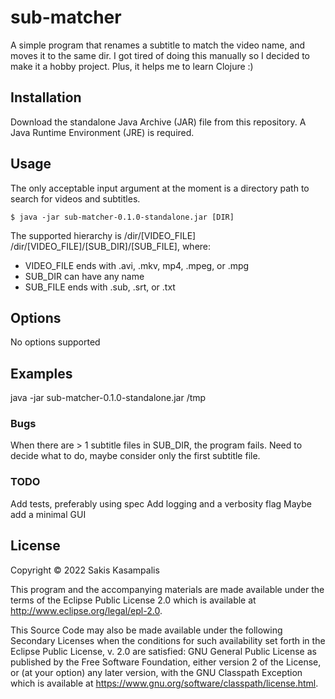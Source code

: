 # sub-matcher

A simple program that renames a subtitle to match the video name, and moves it to the same dir. I got tired
of doing this manually so I decided to make it a hobby project. Plus, it helps me to learn Clojure :)

## Installation

Download the standalone Java Archive (JAR) file from this repository. A Java Runtime Environment (JRE) is
required.

## Usage

The only acceptable input argument at the moment is a directory path to search for videos and subtitles.

    $ java -jar sub-matcher-0.1.0-standalone.jar [DIR]

The supported hierarchy is /dir/[VIDEO_FILE] /dir/[VIDEO_FILE]/[SUB_DIR]/[SUB_FILE], where:
* VIDEO_FILE ends with .avi, .mkv, mp4, .mpeg, or .mpg
* SUB_DIR can have any name
* SUB_FILE ends with .sub, .srt, or .txt

## Options

No options supported

## Examples

java -jar sub-matcher-0.1.0-standalone.jar /tmp

### Bugs

When there are > 1 subtitle files in SUB_DIR, the program fails. Need to decide what to do, maybe consider only
the first subtitle file.

### TODO

Add tests, preferably using spec
Add logging and a verbosity flag
Maybe add a minimal GUI

## License

Copyright © 2022 Sakis Kasampalis

This program and the accompanying materials are made available under the
terms of the Eclipse Public License 2.0 which is available at
http://www.eclipse.org/legal/epl-2.0.

This Source Code may also be made available under the following Secondary
Licenses when the conditions for such availability set forth in the Eclipse
Public License, v. 2.0 are satisfied: GNU General Public License as published by
the Free Software Foundation, either version 2 of the License, or (at your
option) any later version, with the GNU Classpath Exception which is available
at https://www.gnu.org/software/classpath/license.html.
